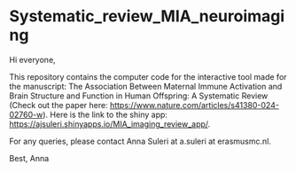 # Systematic_review_MIA_neuroimaging

Hi everyone,

This repository contains the computer code for the interactive tool made for the manuscript: The Association Between Maternal Immune Activation and Brain Structure and Function in Human Offspring: A Systematic Review (Check out the paper here: https://www.nature.com/articles/s41380-024-02760-w). Here is the link to the shiny app: https://ajsuleri.shinyapps.io/MIA_imaging_review_app/. 

For any queries, please contact Anna Suleri at a.suleri at erasmusmc.nl.

Best, Anna
